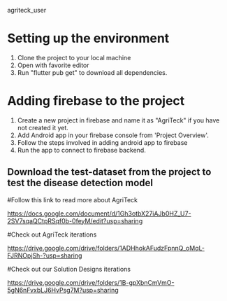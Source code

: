  agriteck_user

# Setting up the environment

1. Clone the project to your local machine
2. Open with favorite editor
3. Run "flutter pub get" to download all dependencies.


# Adding firebase to the project

1. Create a new project in firebase and name it as "AgriTeck" if you have not created it yet.
2. Add Android app in your firebase console from 'Project Overview'.
3. Follow the steps involved in adding android app to firebase 
4. Run the app to connect to firebase backend.



## Download the test-dataset from the project to test the disease detection model

#Follow this link to read more about AgriTeck

https://docs.google.com/document/d/1Gh3otbX27iAJb0HZ_U7-2SV7sqaQCtpRSqf0b-0feyM/edit?usp=sharing

#Check out AgriTeck iterations

https://drive.google.com/drive/folders/1ADHhokAFudzFpnnQ_oMqL-FJRNOpjSh-?usp=sharing

#Check out our Solution Designs iterations

https://drive.google.com/drive/folders/1B-gpXbnCmVmO-5gN6nFvxbLJ6HvPsg7M?usp=sharing
